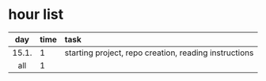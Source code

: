 # hour list

| day | time | task  |
| :----:|:-----| :-----|
| 15.1. | 1   | starting project, repo creation, reading instructions |
| all |  1 | | 
